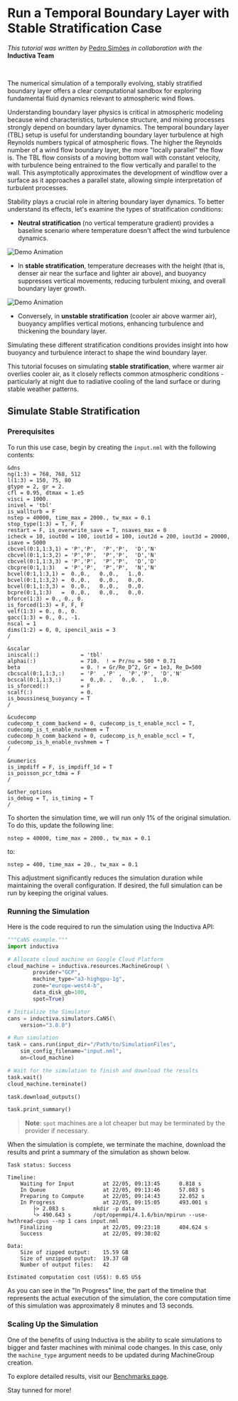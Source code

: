 # Run a Temporal Boundary Layer with Stable Stratification Case

*This tutorial was written by* [Pedro Simões](mailto:P.SimoesCosta@tudelft.nl) *in collaboration with the* **Inductiva Team**

<br>

The numerical simulation of a temporally evolving, stably stratified boundary
layer offers a clear computational sandbox for exploring fundamental fluid
dynamics relevant to atmospheric wind flows.

Understanding boundary layer physics is critical in atmospheric modeling because
wind characteristics, turbulence structure, and mixing processes strongly depend
on boundary layer dynamics. The temporal boundary layer (TBL) setup is useful
for understanding boundary layer turbulence at high Reynolds numbers typical of
atmospheric flows. The higher the Reynolds number of a wind flow boundary layer,
the more "locally parallel" the flow is. The TBL flow consists of a moving bottom
wall with constant velocity, with turbulence being entrained to the flow vertically
and parallel to the wall. This asymptotically approximates the development of
windflow over a surface as it approaches a parallel state, allowing simple
interpretation of turbulent processes.

Stability plays a crucial role in altering boundary layer dynamics. To better understand its effects, let's examine the types of stratification conditions:

- **Neutral stratification** (no vertical temperature gradient) provides a baseline scenario where temperature doesn't affect the wind turbulence dynamics.

<img src="_static/tempField_neutralTDBL_Re1000-13863.gif" alt="Demo Animation"/>

- In **stable stratification**, temperature decreases with the height (that is, denser air near the surface and lighter air above), and buoyancy suppresses vertical movements, reducing turbulent mixing, and overall boundary layer growth.

<img src="_static/tempField_neutralTDBL_Re1000-13863.gif" alt="Demo Animation"/>

- Conversely, in **unstable stratification** (cooler air above warmer air), buoyancy amplifies vertical motions, enhancing turbulence and thickening the boundary layer.

Simulating these different stratification conditions provides insight into how buoyancy and turbulence interact to shape the wind boundary layer.

This tutorial focuses on simulating **stable stratification**, where warmer air overlies cooler air, as it closely reflects common atmospheric conditions - particularly at night due to radiative cooling of the land surface or during stable weather patterns.

## Simulate Stable Stratification

### Prerequisites
To run this use case, begin by creating the `input.nml` with the
following contents:

```
&dns
ng(1:3) = 768, 768, 512
l(1:3) = 150, 75, 80
gtype = 2, gr = 2.
cfl = 0.95, dtmax = 1.e5
visci = 1000.
inivel = 'tbl'
is_wallturb = F
nstep = 40000, time_max = 2000., tw_max = 0.1
stop_type(1:3) = T, F, F
restart = F, is_overwrite_save = T, nsaves_max = 0
icheck = 10, iout0d = 100, iout1d = 100, iout2d = 200, iout3d = 20000, isave = 5000
cbcvel(0:1,1:3,1) = 'P','P',  'P','P',  'D','N'
cbcvel(0:1,1:3,2) = 'P','P',  'P','P',  'D','N'
cbcvel(0:1,1:3,3) = 'P','P',  'P','P',  'D','D'
cbcpre(0:1,1:3)   = 'P','P',  'P','P',  'N','N'
bcvel(0:1,1:3,1) =  0.,0.,   0.,0.,   1.,0.
bcvel(0:1,1:3,2) =  0.,0.,   0.,0.,   0.,0.
bcvel(0:1,1:3,3) =  0.,0.,   0.,0.,   0.,0.
bcpre(0:1,1:3)   =  0.,0.,   0.,0.,   0.,0.
bforce(1:3) = 0., 0., 0.
is_forced(1:3) = F, F, F
velf(1:3) = 0., 0., 0.
gacc(1:3) = 0., 0., -1.
nscal = 1
dims(1:2) = 0, 0, ipencil_axis = 3
/

&scalar
iniscal(:)             = 'tbl'
alphai(:)              = 710.  ! = Pr/nu = 500 * 0.71
beta                   = 0. ! = Gr/Re_D^2, Gr = 1e3, Re_D=500
cbcscal(0:1,1:3,:)     = 'P'  ,'P' ,  'P','P',  'D','N'
bcscal(0:1,1:3,:)      =  0.,0. ,   0.,0. ,   1.,0.
is_sforced(:)          = F
scalf(:)               = 0.
is_boussinesq_buoyancy = T
/

&cudecomp
cudecomp_t_comm_backend = 0, cudecomp_is_t_enable_nccl = T, cudecomp_is_t_enable_nvshmem = T
cudecomp_h_comm_backend = 0, cudecomp_is_h_enable_nccl = T, cudecomp_is_h_enable_nvshmem = T
/

&numerics
is_impdiff = F, is_impdiff_1d = T
is_poisson_pcr_tdma = F
/

&other_options
is_debug = T, is_timing = T
/
```

To shorten the simulation time, we will run only 1% of the original simulation.
To do this, update the following line:

```
nstep = 40000, time_max = 2000., tw_max = 0.1  
```

to:

```
nstep = 400, time_max = 20., tw_max = 0.1  
```

This adjustment significantly reduces the simulation duration while maintaining the overall configuration. If desired, the full simulation can be run by keeping the original values.

### Running the Simulation
Here is the code required to run the simulation using the Inductiva API:

```python
"""CaNS example."""
import inductiva

# Allocate cloud machine on Google Cloud Platform
cloud_machine = inductiva.resources.MachineGroup( \
        provider="GCP",
        machine_type="a3-highgpu-1g",
        zone="europe-west4-b",
        data_disk_gb=100,
        spot=True)

# Initialize the Simulator
cans = inductiva.simulators.CaNS(\
    version="3.0.0")

# Run simulation
task = cans.run(input_dir="/Path/to/SimulationFiles",
    sim_config_filename="input.nml",
    on=cloud_machine)

# Wait for the simulation to finish and download the results
task.wait()
cloud_machine.terminate()

task.download_outputs()

task.print_summary()

```

> **Note**: `spot` machines are a lot cheaper but may be terminated by the provider if necessary.

When the simulation is complete, we terminate the machine, download the results and print a summary of the simulation as shown below.

```
Task status: Success

Timeline:
	Waiting for Input         at 22/05, 09:13:45      0.818 s
	In Queue                  at 22/05, 09:13:46      57.083 s
	Preparing to Compute      at 22/05, 09:14:43      22.052 s
	In Progress               at 22/05, 09:15:05      493.001 s
		├> 2.083 s         mkdir -p data
		└> 490.643 s       /opt/openmpi/4.1.6/bin/mpirun --use-hwthread-cpus --np 1 cans input.nml
	Finalizing                at 22/05, 09:23:18      404.624 s
	Success                   at 22/05, 09:30:02      

Data:
	Size of zipped output:    15.59 GB
	Size of unzipped output:  19.37 GB
	Number of output files:   42

Estimated computation cost (US$): 0.65 US$
```

As you can see in the "In Progress" line, the part of the timeline that
represents the actual execution of the simulation, 
the core computation time of this simulation was approximately 8 minutes and 13 seconds.

### Scaling Up the Simulation
One of the benefits of using Inductiva is the ability to scale simulations to bigger and faster machines with minimal code changes. In this case, only the `machine_type` argument needs to be updated during MachineGroup creation.

To explore detailed results, visit our [Benchmarks page](https://inductiva.ai/guides/cans/benchmarks).

Stay tunned for more!
